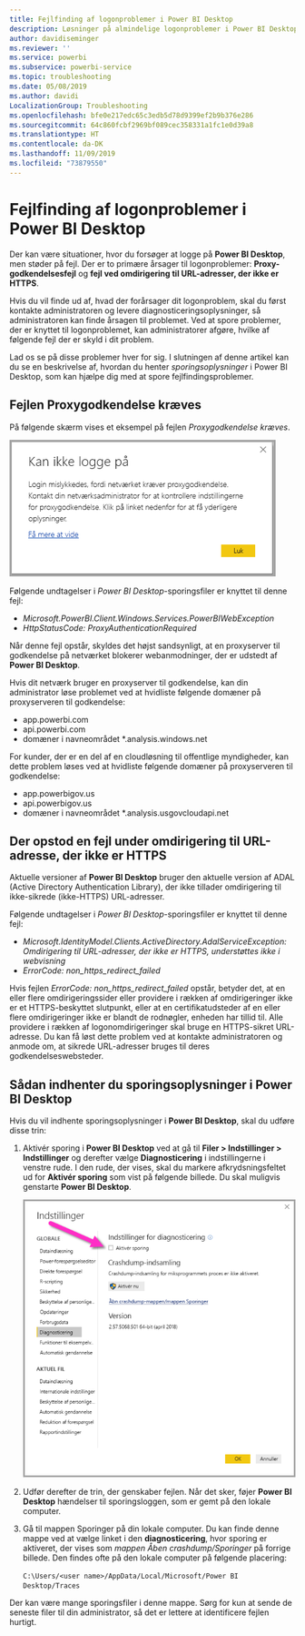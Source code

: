 ```yaml
---
title: Fejlfinding af logonproblemer i Power BI Desktop
description: Løsninger på almindelige logonproblemer i Power BI Desktop
author: davidiseminger
ms.reviewer: ''
ms.service: powerbi
ms.subservice: powerbi-service
ms.topic: troubleshooting
ms.date: 05/08/2019
ms.author: davidi
LocalizationGroup: Troubleshooting
ms.openlocfilehash: bfe0e217edc65c3edb5d78d9399ef2b9b376e286
ms.sourcegitcommit: 64c860fcbf2969bf089cec358331a1fc1e0d39a8
ms.translationtype: HT
ms.contentlocale: da-DK
ms.lasthandoff: 11/09/2019
ms.locfileid: "73879550"
---
```

# <a name="troubleshooting-sign-in-for-power-bi-desktop"></a>Fejlfinding af logonproblemer i Power BI Desktop
Der kan være situationer, hvor du forsøger at logge på **Power BI Desktop**, men støder på fejl. Der er to primære årsager til logonproblemer: **Proxy-godkendelsesfejl** og **fejl ved omdirigering til URL-adresser, der ikke er HTTPS**. 

Hvis du vil finde ud af, hvad der forårsager dit logonproblem, skal du først kontakte administratoren og levere diagnosticeringsoplysninger, så administratoren kan finde årsagen til problemet. Ved at spore problemer, der er knyttet til logonproblemet, kan administratorer afgøre, hvilke af følgende fejl der er skyld i dit problem. 

Lad os se på disse problemer hver for sig. I slutningen af denne artikel kan du se en beskrivelse af, hvordan du henter *sporingsoplysninger* i Power BI Desktop, som kan hjælpe dig med at spore fejlfindingsproblemer.


## <a name="proxy-authentication-required-error"></a>Fejlen Proxygodkendelse kræves

På følgende skærm vises et eksempel på fejlen *Proxygodkendelse kræves*.

![Logonfejl i forbindelse med fejlen Proxygodkendelse kræves](media/desktop-troubleshooting-sign-in/desktop-tshoot-sign-in_01.png)

Følgende undtagelser i *Power BI Desktop*-sporingsfiler er knyttet til denne fejl:

* *Microsoft.PowerBI.Client.Windows.Services.PowerBIWebException*
* *HttpStatusCode: ProxyAuthenticationRequired*

Når denne fejl opstår, skyldes det højst sandsynligt, at en proxyserver til godkendelse på netværket blokerer webanmodninger, der er udstedt af **Power BI Desktop**. 

Hvis dit netværk bruger en proxyserver til godkendelse, kan din administrator løse problemet ved at hvidliste følgende domæner på proxyserveren til godkendelse:

* app.powerbi.com
* api.powerbi.com
* domæner i navneområdet *.analysis.windows.net

For kunder, der er en del af en cloudløsning til offentlige myndigheder, kan dette problem løses ved at hvidliste følgende domæner på proxyserveren til godkendelse:

* app.powerbigov.us
* api.powerbigov.us
* domæner i navneområdet *.analysis.usgovcloudapi.net

## <a name="non-https-url-redirect-not-supported-error"></a>Der opstod en fejl under omdirigering til URL-adresse, der ikke er HTTPS

Aktuelle versioner af **Power BI Desktop** bruger den aktuelle version af ADAL (Active Directory Authentication Library), der ikke tillader omdirigering til ikke-sikrede (ikke-HTTPS) URL-adresser. 

Følgende undtagelser i *Power BI Desktop*-sporingsfiler er knyttet til denne fejl:

* *Microsoft.IdentityModel.Clients.ActiveDirectory.AdalServiceException: Omdirigering til URL-adresser, der ikke er HTTPS, understøttes ikke i webvisning*
* *ErrorCode: non_https_redirect_failed*

Hvis fejlen *ErrorCode: non_https_redirect_failed* opstår, betyder det, at en eller flere omdirigeringssider eller providere i rækken af omdirigeringer ikke er et HTTPS-beskyttet slutpunkt, eller at en certifikatudsteder af en eller flere omdirigeringer ikke er blandt de rodnøgler, enheden har tillid til. Alle providere i rækken af logonomdirigeringer skal bruge en HTTPS-sikret URL-adresse. Du kan få løst dette problem ved at kontakte administratoren og anmode om, at sikrede URL-adresser bruges til deres godkendelseswebsteder. 

## <a name="how-to-collect-a-trace-in-power-bi-desktop"></a>Sådan indhenter du sporingsoplysninger i Power BI Desktop

Hvis du vil indhente sporingsoplysninger i **Power BI Desktop**, skal du udføre disse trin:

1. Aktivér sporing i **Power BI Desktop** ved at gå til **Filer > Indstillinger > Indstillinger** og derefter vælge **Diagnosticering** i indstillingerne i venstre rude. I den rude, der vises, skal du markere afkrydsningsfeltet ud for **Aktivér sporing** som vist på følgende billede. Du skal muligvis genstarte **Power BI Desktop**.
   
   ![Aktivér sporing i Power BI Desktop](media/desktop-troubleshooting-sign-in/desktop-tshoot-sign-in_02.png)

2. Udfør derefter de trin, der genskaber fejlen. Når det sker, føjer **Power BI Desktop** hændelser til sporingsloggen, som er gemt på den lokale computer.

3. Gå til mappen Sporinger på din lokale computer. Du kan finde denne mappe ved at vælge linket i den **diagnosticering**, hvor sporing er aktiveret, der vises som *mappen Åben crashdump/Sporinger* på forrige billede. Den findes ofte på den lokale computer på følgende placering:

    `C:\Users/<user name>/AppData/Local/Microsoft/Power BI Desktop/Traces`

Der kan være mange sporingsfiler i denne mappe. Sørg for kun at sende de seneste filer til din administrator, så det er lettere at identificere fejlen hurtigt. 

